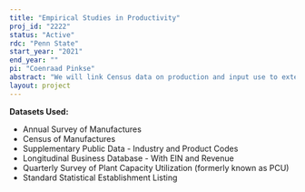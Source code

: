 ```yaml
---
title: "Empirical Studies in Productivity"
proj_id: "2222"
status: "Active"
rdc: "Penn State"
start_year: "2021"
end_year: ""
pi: "Coenraad Pinkse"
abstract: "We will link Census data on production and input use to external data on the prices of inputs and outputs and show how the linked data can be used to address common problems in productivity measurement.  Specifically, supply side techniques for measuring output market power will be extended to identify the degree of monopsony power in input markets (markdowns) simultaneously with output market markups, and a model of the optimal utilization of a fixed factor will be developed and estimated.  In each case, we will assess the bias in manufacturer productivity growth estimates that is associated with failure to consider a relevant factor: the need for physical quantities rather than revenues and expenditures, the existence of monopsony power in input markets, and the fact that capital is not always fully utilized."
layout: project
---
```


**Datasets Used:**

  - Annual Survey of Manufactures 
  - Census of Manufactures 
  - Supplementary Public Data - Industry and Product Codes 
  - Longitudinal Business Database - With EIN and Revenue 
  - Quarterly Survey of Plant Capacity Utilization (formerly known as PCU) 
  - Standard Statistical Establishment Listing 

